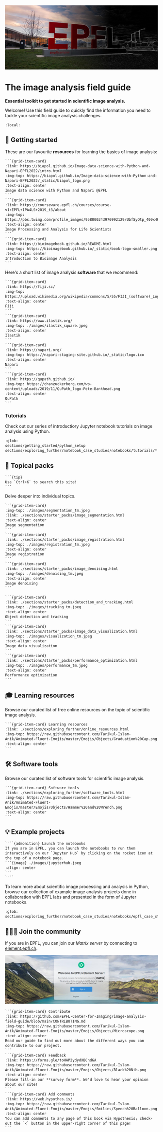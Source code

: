 ![epfl](images/epfl.jpeg)

# The image analysis field guide

**Essential toolkit to get started in scientific image analysis.**

Welcome! Use this field guide to quickly find the information you need to tackle your scientific image analysis challenges.

```{contents}
:local:
```

## 🔖 Getting started

These are our favourite **resources** for learning the basics of image analysis:

````{grid} 1 1 2 3
```{grid-item-card}
:link: https://biapol.github.io/Image-data-science-with-Python-and-Napari-EPFL2022/intro.html
:img-top: https://biapol.github.io/Image-data-science-with-Python-and-Napari-EPFL2022/_static/biapol_logo.png
:text-align: center
Image data science with Python and Napari @EPFL
```
```{grid-item-card}
:link: https://courseware.epfl.ch/courses/course-v1:EPFL+IPA4LS+2019_t3/about
:img-top: https://pbs.twimg.com/profile_images/958000343970992129/UbfSyOtp_400x400.jpg
:text-align: center
Image Processing and Analysis for Life Scientists
```
```{grid-item-card}
:link: https://bioimagebook.github.io/README.html
:img-top: https://bioimagebook.github.io/_static/book-logo-smaller.png
:text-align: center
Introduction to Bioimage Analysis
```
````

Here's a short list of image analysis **software** that we recommend:

````{grid} 1 1 2 4
```{grid-item-card}
:link: https://fiji.sc/
:img-top: https://upload.wikimedia.org/wikipedia/commons/5/55/FIJI_(software)_Logo.svg
:text-align: center
Fiji
```
```{grid-item-card}
:link: https://www.ilastik.org/
:img-top: ./images/ilastik_square.jpeg
:text-align: center
Ilastik
```
```{grid-item-card}
:link: https://napari.org/
:img-top: https://napari-staging-site.github.io/_static/logo.ico
:text-align: center
Napari
```
```{grid-item-card}
:link: https://qupath.github.io/
:img-top: https://chanzuckerberg.com/wp-content/uploads/2019/11/QuPath_logo-Pete-Bankhead.png
:text-align: center
QuPath
```
````

### Tutorials

Check out our series of introductiory Jupyter notebook tutorials on image analysis using Python.

```{nblinkgallery}
:glob:
sections/getting_started/python_setup
sections/exploring_further/notebook_case_studies/notebooks/tutorials/*
```

## 🚀 Topical packs

````{margin}
```{tip}
Use `Ctrl+K` to search this site!
```
````
Delve deeper into individual topics.

````{grid} 1 1 2 3
```{grid-item-card}
:img-top: ./images/segmentation_tm.jpeg
:link: ./sections/starter_packs/image_segmentation.html
:text-align: center
Image segmentation
```
```{grid-item-card}
:link: ./sections/starter_packs/image_registration.html
:img-top: ./images/registration_tm.jpeg
:text-align: center
Image registration
```
```{grid-item-card}
:link: ./sections/starter_packs/image_denoising.html
:img-top: ./images/denoising_tm.jpeg
:text-align: center
Image denoising
```
````
````{grid} 1 1 2 3
```{grid-item-card}
:link: ./sections/starter_packs/detection_and_tracking.html
:img-top: ./images/tracking_tm.jpeg
:text-align: center
Object detection and tracking
```
```{grid-item-card}
:link: ./sections/starter_packs/image_data_visualization.html
:img-top: ./images/visualization_tm.jpeg
:text-align: center
Image data visualization
```
```{grid-item-card}
:link: ./sections/starter_packs/performance_optimization.html
:img-top: ./images/performance_tm.jpeg
:text-align: center
Performance optimization
```
````

## 🎓 Learning resources

Browse our curated list of free online resources on the topic of scientific image analysis.

````{grid} 1 1 2 3
```{grid-item-card} Learning resources
:link: ./sections/exploring_further/online_resources.html
:img-top: https://raw.githubusercontent.com/Tarikul-Islam-Anik/Animated-Fluent-Emojis/master/Emojis/Objects/Graduation%20Cap.png
:text-align: center
```
````

## 🛠️ Software tools

Browse our curated list of software tools for scientific image analysis.

````{grid} 1 1 2 3
```{grid-item-card} Software tools
:link: ./sections/exploring_further/software_tools.html
:img-top: https://raw.githubusercontent.com/Tarikul-Islam-Anik/Animated-Fluent-Emojis/master/Emojis/Objects/Hammer%20and%20Wrench.png
:text-align: center
```
````

## 💡 Example projects

`````{margin}
````{admonition} Launch the notebooks
If you are in EPFL, you can launch the notebooks to run them interactively on our `Jupyter Hub` by clicking on the rocket icon at the top of a notebook page.
```{image} ./images/jupyterhub.jpeg
:align: center
```
````
`````

To learn more about scientific image processing and analysis in Python, browse our collection of example image analysis projects done in collaboration with EPFL labs and presented in the form of Jupyter notebooks.


```{nblinkgallery}
:glob:
sections/exploring_further/notebook_case_studies/notebooks/epfl_case_studies/*
```

## 🧑‍🤝‍🧑 Join the community

If you are in EPFL, you can join our *Matrix server* by connecting to [element.epfl.ch](https://element.epfl.ch/#/room/#image_analysis_hub-launchpad:epfl.ch).

![element](./images/element.jpeg)

````{grid} 1 1 2 3
```{grid-item-card} Contribute
:link: https://github.com/EPFL-Center-for-Imaging/image-analysis-field-guide/blob/main/CONTRIBUTING.md
:img-top: https://raw.githubusercontent.com/Tarikul-Islam-Anik/Animated-Fluent-Emojis/master/Emojis/Objects/Microscope.png
:text-align: center
Read our guide to find out more about the different ways you can contribute to our project.
```
```{grid-item-card} Feedback
:link: https://forms.gle/toHAP2ydydXBCndGA
:img-top: https://raw.githubusercontent.com/Tarikul-Islam-Anik/Animated-Fluent-Emojis/master/Emojis/Objects/Black%20Nib.png
:text-align: center
Please fill-in our **survey form**. We'd love to hear your opinion about our site!
```
```{grid-item-card} Add comments
:link: https://web.hypothes.is/
:img-top: https://raw.githubusercontent.com/Tarikul-Islam-Anik/Animated-Fluent-Emojis/master/Emojis/Smilies/Speech%20Balloon.png
:text-align: center
You can add comments to any page of this book via Hypothesis; check-out the `<` button in the upper-right corner of this page!
```
````